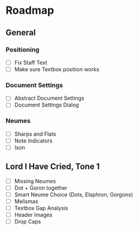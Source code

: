 # Roadmap

## General

### Positioning
- [ ] Fix Staff Text
- [ ] Make sure Textbox position works

### Document Settings
- [ ] Abstract Document Settings
- [ ] Document Settings Dialog
 
### Neumes
- [ ] Sharps and Flats
- [ ] Note Indicators
- [ ] Ison

## Lord I Have Cried, Tone 1
- [ ] Missing Neumes
- [ ] Dot + Goron together
- [ ] Smart Neume Choice (Dots, Elaphron, Gorgons)
- [ ] Melismas
- [ ] Textbox Gap Analysis
- [ ] Header Images
- [ ] Drop Caps
